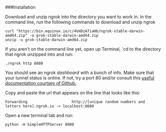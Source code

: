 ###Installation

Download and unzip ngrok into the directory you want to work in. In the command line, run the following commands to download and unzip ngrok

```
curl "https://bin.equinox.io/c/4VmDzA7iaHb/ngrok-stable-darwin-amd64.zip" -o grok-stable-darwin-amd64.zip
unzip -u grok-stable-darwin-amd64.zip
```

If you aren't on the command line yet, open up Terminal, `cd to the directory that ngrok unzipped into and run:

`./ngrok http 8080`


You should see an ngrok _dashboard_ with a bunch of info. Make sure that your tunnel status is online. If not, try a port 80 and/or consult this [useful documentation courtsey of Github.](https://developer.github.com/webhooks/configuring/#using-ngrok)

Copy and paste the url that appears on the line that looks like this:

`Forwarding                    http://[unique random numbers and letters here].ngrok.io -> localhost:8080`  

Open a new terminal tab and run:

`python -m SimpleHTTPServer 8080`


